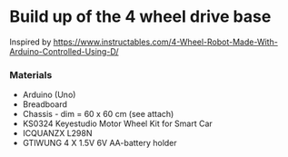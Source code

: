 # Build up of the 4 wheel drive base
Inspired by https://www.instructables.com/4-Wheel-Robot-Made-With-Arduino-Controlled-Using-D/

### Materials
* Arduino (Uno)
* Breadboard
* Chassis - dim = 60 x 60 cm (see attach)
* KS0324 Keyestudio Motor Wheel Kit for Smart Car
* ICQUANZX L298N
* GTIWUNG 4 X 1.5V 6V AA-battery holder
